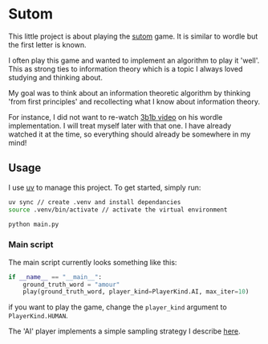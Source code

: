 # Sutom

This little project is about playing the [sutom](https://sutom.nocle.fr/) game.
It is similar to wordle but the first letter is known.

I often play this game and wanted to implement an algorithm to play it 'well'.
This as strong ties to information theory which is a topic I always loved
studying and thinking about.

My goal was to think about an information theoretic algorithm by thinking 'from
first principles' and recollecting what I know about information theory.

For instance, I did not want to re-watch
[3b1b video](https://www.youtube.com/watch?v=v68zYyaEmEA) on his wordle
implementation. I will treat myself later with that one. I have already watched
it at the time, so everything should already be somewhere in my mind!

## Usage

I use [uv](https://github.com/astral-sh/uv) to manage this project. To get
started, simply run:

```bash
uv sync // create .venv and install dependancies
source .venv/bin/activate // activate the virtual environment

python main.py
```

### Main script

The main script currently looks something like this:

```py
if __name__ == "__main__":
    ground_truth_word = "amour"
    play(ground_truth_word, player_kind=PlayerKind.AI, max_iter=10)
```

if you want to play the game, change the `player_kind` argument to
`PlayerKind.HUMAN`.

The 'AI' player implements a simple sampling strategy I describe
[here](./src/info_theoretic_player.md).

